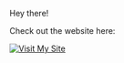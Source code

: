 Hey there! 

Check out the website here:

[![Visit My Site](https://www.netlify.com/img/deploy/button.svg)](https://whosthepig.netlify.app)
